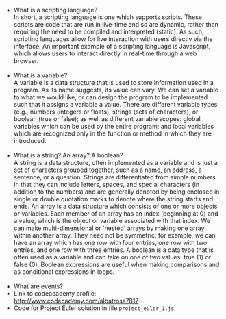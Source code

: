 - What is a scripting language?<br>In short, a scripting language is one which supports scripts.  These scripts are code that are run in live-time and so are dynamic, rather than requiring the need to be compiled and interpreted (static).  As such, scripting languages allow for live interaction with users directly via the interface.  An important example of a scripting language is Javascript, which allows users to interact directly in real-time through a web browser.<br><br>
- What is a variable?<br>A variable is a data structure that is used to store information used in a program.  As its name suggests, its value can vary.  We can set a variable to what we would like, or can design the program to be implemented such that it assigns a variable a value.  There are different variable types (e.g., numbers (integers or floats), strings (sets of characters), or boolean (true or false); as well as different variable scopes: global variables which can be used by the entire program; and local variables which are recognized only in the function or method in which they are introduced.<br><br>
- What is a string? An array? A boolean?<br>A string is a data structure, often implemented as a variable and is just a set of characters grouped together, such as a name, an address, a sentence, or a question.  Strings are differentiated from simple numbers in that they can include letters, spaces, and special characters (in addition to the numbers) and are generally denoted by being enclosed in single or double quotation marks to denote where the string starts and ends.  An array is a data structure which consists of one or more objects or variables.  Each member of an array has an index (beginning at 0) and a value, which is the object or variable associated with that index.  We can make multi-dimensional or 'nested' arrays by making one array within another array.  They need not be symmetric; for example, we can have an array which has one row with four entries, one row with two entries, and one row with three entries.  A boolean is a data type that is often used as a variable and can take on one of two values: true (1) or false (0).  Boolean expressions are useful when making comparisons and as conditional expressions in loops.<br><br>
- What are events?
- Link to codeacademy profile: http://www.codecademy.com/albatross7817
- Code for Project Euler solution in file `project_euler_1.js`.
